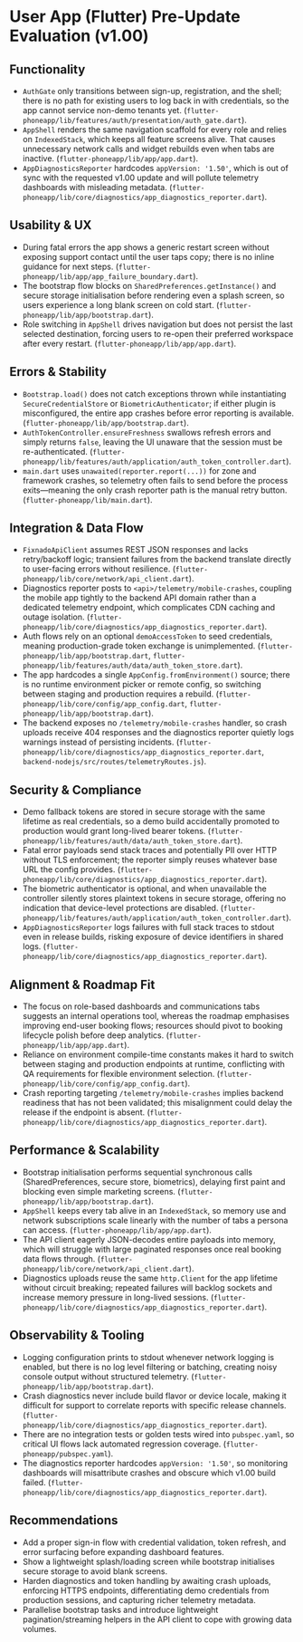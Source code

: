# User App (Flutter) Pre-Update Evaluation (v1.00)

## Functionality
- `AuthGate` only transitions between sign-up, registration, and the shell; there is no path for existing users to log back in with credentials, so the app cannot service non-demo tenants yet. (`flutter-phoneapp/lib/features/auth/presentation/auth_gate.dart`).
- `AppShell` renders the same navigation scaffold for every role and relies on `IndexedStack`, which keeps all feature screens alive. That causes unnecessary network calls and widget rebuilds even when tabs are inactive. (`flutter-phoneapp/lib/app/app.dart`).
- `AppDiagnosticsReporter` hardcodes `appVersion: '1.50'`, which is out of sync with the requested v1.00 update and will pollute telemetry dashboards with misleading metadata. (`flutter-phoneapp/lib/core/diagnostics/app_diagnostics_reporter.dart`).

## Usability & UX
- During fatal errors the app shows a generic restart screen without exposing support contact until the user taps copy; there is no inline guidance for next steps. (`flutter-phoneapp/lib/app/app_failure_boundary.dart`).
- The bootstrap flow blocks on `SharedPreferences.getInstance()` and secure storage initialisation before rendering even a splash screen, so users experience a long blank screen on cold start. (`flutter-phoneapp/lib/app/bootstrap.dart`).
- Role switching in `AppShell` drives navigation but does not persist the last selected destination, forcing users to re-open their preferred workspace after every restart. (`flutter-phoneapp/lib/app/app.dart`).

## Errors & Stability
- `Bootstrap.load()` does not catch exceptions thrown while instantiating `SecureCredentialStore` or `BiometricAuthenticator`; if either plugin is misconfigured, the entire app crashes before error reporting is available. (`flutter-phoneapp/lib/app/bootstrap.dart`).
- `AuthTokenController.ensureFreshness` swallows refresh errors and simply returns `false`, leaving the UI unaware that the session must be re-authenticated. (`flutter-phoneapp/lib/features/auth/application/auth_token_controller.dart`).
- `main.dart` uses `unawaited(reporter.report(...))` for zone and framework crashes, so telemetry often fails to send before the process exits—meaning the only crash reporter path is the manual retry button. (`flutter-phoneapp/lib/main.dart`).

## Integration & Data Flow
- `FixnadoApiClient` assumes REST JSON responses and lacks retry/backoff logic; transient failures from the backend translate directly to user-facing errors without resilience. (`flutter-phoneapp/lib/core/network/api_client.dart`).
- Diagnostics reporter posts to `<api>/telemetry/mobile-crashes`, coupling the mobile app tightly to the backend API domain rather than a dedicated telemetry endpoint, which complicates CDN caching and outage isolation. (`flutter-phoneapp/lib/core/diagnostics/app_diagnostics_reporter.dart`).
- Auth flows rely on an optional `demoAccessToken` to seed credentials, meaning production-grade token exchange is unimplemented. (`flutter-phoneapp/lib/app/bootstrap.dart`, `flutter-phoneapp/lib/features/auth/data/auth_token_store.dart`).
- The app hardcodes a single `AppConfig.fromEnvironment()` source; there is no runtime environment picker or remote config, so switching between staging and production requires a rebuild. (`flutter-phoneapp/lib/core/config/app_config.dart`, `flutter-phoneapp/lib/app/bootstrap.dart`).
- The backend exposes no `/telemetry/mobile-crashes` handler, so crash uploads receive 404 responses and the diagnostics reporter quietly logs warnings instead of persisting incidents. (`flutter-phoneapp/lib/core/diagnostics/app_diagnostics_reporter.dart`, `backend-nodejs/src/routes/telemetryRoutes.js`).

## Security & Compliance
- Demo fallback tokens are stored in secure storage with the same lifetime as real credentials, so a demo build accidentally promoted to production would grant long-lived bearer tokens. (`flutter-phoneapp/lib/features/auth/data/auth_token_store.dart`).
- Fatal error payloads send stack traces and potentially PII over HTTP without TLS enforcement; the reporter simply reuses whatever base URL the config provides. (`flutter-phoneapp/lib/core/diagnostics/app_diagnostics_reporter.dart`).
- The biometric authenticator is optional, and when unavailable the controller silently stores plaintext tokens in secure storage, offering no indication that device-level protections are disabled. (`flutter-phoneapp/lib/features/auth/application/auth_token_controller.dart`).
- `AppDiagnosticsReporter` logs failures with full stack traces to stdout even in release builds, risking exposure of device identifiers in shared logs. (`flutter-phoneapp/lib/core/diagnostics/app_diagnostics_reporter.dart`).

## Alignment & Roadmap Fit
- The focus on role-based dashboards and communications tabs suggests an internal operations tool, whereas the roadmap emphasises improving end-user booking flows; resources should pivot to booking lifecycle polish before deep analytics. (`flutter-phoneapp/lib/app/app.dart`).
- Reliance on environment compile-time constants makes it hard to switch between staging and production endpoints at runtime, conflicting with QA requirements for flexible environment selection. (`flutter-phoneapp/lib/core/config/app_config.dart`).
- Crash reporting targeting `/telemetry/mobile-crashes` implies backend readiness that has not been validated; this misalignment could delay the release if the endpoint is absent. (`flutter-phoneapp/lib/core/diagnostics/app_diagnostics_reporter.dart`).

## Performance & Scalability
- Bootstrap initialisation performs sequential synchronous calls (SharedPreferences, secure store, biometrics), delaying first paint and blocking even simple marketing screens. (`flutter-phoneapp/lib/app/bootstrap.dart`).
- `AppShell` keeps every tab alive in an `IndexedStack`, so memory use and network subscriptions scale linearly with the number of tabs a persona can access. (`flutter-phoneapp/lib/app/app.dart`).
- The API client eagerly JSON-decodes entire payloads into memory, which will struggle with large paginated responses once real booking data flows through. (`flutter-phoneapp/lib/core/network/api_client.dart`).
- Diagnostics uploads reuse the same `http.Client` for the app lifetime without circuit breaking; repeated failures will backlog sockets and increase memory pressure in long-lived sessions. (`flutter-phoneapp/lib/core/diagnostics/app_diagnostics_reporter.dart`).

## Observability & Tooling
- Logging configuration prints to stdout whenever network logging is enabled, but there is no log level filtering or batching, creating noisy console output without structured telemetry. (`flutter-phoneapp/lib/app/bootstrap.dart`).
- Crash diagnostics never include build flavor or device locale, making it difficult for support to correlate reports with specific release channels. (`flutter-phoneapp/lib/core/diagnostics/app_diagnostics_reporter.dart`).
- There are no integration tests or golden tests wired into `pubspec.yaml`, so critical UI flows lack automated regression coverage. (`flutter-phoneapp/pubspec.yaml`).
- The diagnostics reporter hardcodes `appVersion: '1.50'`, so monitoring dashboards will misattribute crashes and obscure which v1.00 build failed. (`flutter-phoneapp/lib/core/diagnostics/app_diagnostics_reporter.dart`).

## Recommendations
- Add a proper sign-in flow with credential validation, token refresh, and error surfacing before expanding dashboard features.
- Show a lightweight splash/loading screen while bootstrap initialises secure storage to avoid blank screens.
- Harden diagnostics and token handling by awaiting crash uploads, enforcing HTTPS endpoints, differentiating demo credentials from production sessions, and capturing richer telemetry metadata.
- Parallelise bootstrap tasks and introduce lightweight pagination/streaming helpers in the API client to cope with growing data volumes.
